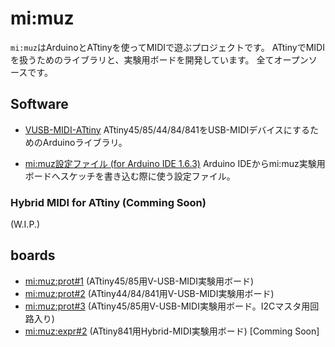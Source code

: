 # mi:muz

`mi:muz`はArduinoとATtinyを使ってMIDIで遊ぶプロジェクトです。
ATtinyでMIDIを扱うためのライブラリと、実験用ボードを開発しています。
全てオープンソースです。

## Software

- [VUSB-MIDI-ATtiny](https://github.com/tadfmac/mi-muz/tree/master/arduino/libraries/VUSBMidiATtiny) ATtiny45/85/44/84/841をUSB-MIDIデバイスにするためのArduinoライブラリ。

- [mi:muz設定ファイル (for Arduino IDE 1.6.3)](https://github.com/tadfmac/mi-muz/tree/master/arduino/hardware) Arduino IDEからmi:muz実験用ボードへスケッチを書き込む際に使う設定ファイル。

### Hybrid MIDI for ATtiny (Comming Soon)

(W.I.P.)

## boards

- [mi:muz:prot#1]() (ATtiny45/85用V-USB-MIDI実験用ボード)
- [mi:muz:prot#2]() (ATtiny44/84/841用V-USB-MIDI実験用ボード)
- [mi:muz:prot#3]() (ATtiny45/85用V-USB-MIDI実験用ボード。I2Cマスタ用回路入り)
- [mi:muz:expr#2]() (ATtiny841用Hybrid-MIDI実験用ボード) [Comming Soon]

